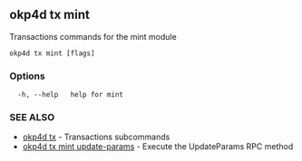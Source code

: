 ## okp4d tx mint

Transactions commands for the mint module

```
okp4d tx mint [flags]
```

### Options

```
  -h, --help   help for mint
```

### SEE ALSO

* [okp4d tx](okp4d_tx.md)	 - Transactions subcommands
* [okp4d tx mint update-params](okp4d_tx_mint_update-params.md)	 - Execute the UpdateParams RPC method

